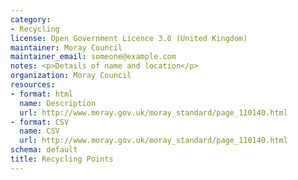 ```yaml
---
category:
- Recycling
license: Open Government Licence 3.0 (United Kingdom)
maintainer: Moray Council
maintainer_email: someone@example.com
notes: <p>Details of name and location</p>
organization: Moray Council
resources:
- format: html
  name: Description
  url: http://www.moray.gov.uk/moray_standard/page_110140.html
- format: CSV
  name: CSV
  url: http://www.moray.gov.uk/moray_standard/page_110140.html
schema: default
title: Recycling Points
---
```

